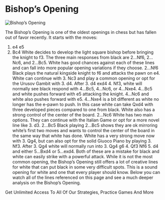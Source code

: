 # Bishop’s Opening

![Bishop’s Opening](https://www.thechesswebsite.com/wp-content/uploads/2021/05/bishops-chess-opening.png)


The Bishop’s Opening is one of the oldest openings in chess but has fallen out of favor recently. It starts with the moves:
1. e4 e5
2. Bc4
White decides to develop the light square bishop before bringing the knight to f3. The three main responses from black are 2…Nf6, 2…Nc6, and 2…Bc5. White has good chances against each of these lines and can fall into more popular opening variations if they choose. 
2…Nf6
Black plays the natural kingside knight to f6 and attacks the pawn on e4. White can continue with 3. Nc3 and play a common opening or opt for the Urusov Gambit with 3. d4. 
After 3. d4 exd4 4. Nf3, white will normally see black respond with 4…Bc5, 4…Nc6, or 4…Nxe4. 
4…Bc5 and white pushes forward with e5 attacking the knight.
4…Nc6 and white also pushes forward with e5.
4…Nxe4 is a bit different as white no longer has the e-pawn to push. In this case white can take Qxd4 with three developed pieces compared to one from black. White also has a strong control of the center of the board. 
2…Nc6
White has two main options. They can continue with the Italian Game or opt for a more novel line like 3. d3. 
2…Bc5
Black playing 2…Bc5 shows they are ok mirroring white’s first two moves and wants to control the center of the board in the same way that white has done. 
White has a very strong move now with 3. Qg4, but can also opt for the solid Giuoco Piano by playing 3. Nf3. After 3. Qg4 white will normally run into 3. Qg4 g6 4. Qf3 Nf6 5. d4 and either 5…Bxd4 or 5…exd4. Both of these are a mistake for black and white can easily strike with a powerful attack. 
While it is not the most common opening, the Bishop’s Opening still offers a lot of creative lines for white that can put black in some very difficult spots. This is a sound opening for white and one that every player should know. 
Below you can watch all of the lines referenced on this page and see a much deeper analysis on the Bishop’s Opening.




Get Unlimited Access To All Of Our Strategies, Practice Games And More